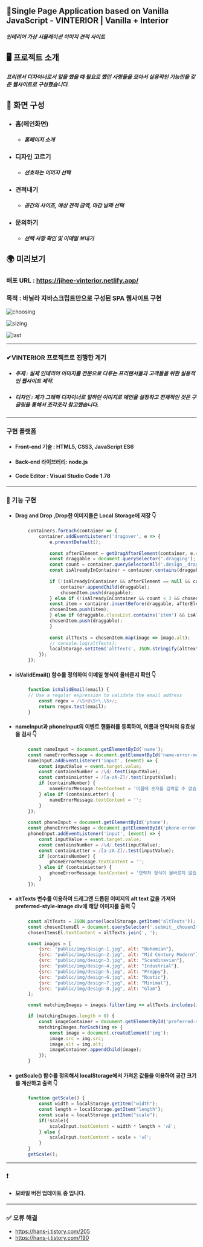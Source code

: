 ##  📍Single Page Application based on Vanilla JavaScript - VINTERIOR | Vanilla + Interior

##### 인테리어 가상 시뮬레이션 이미지 견적 사이트

## 🖥 프로젝트 소개

##### 프리랜서 디자이너로서 일을 했을 때 필요로 했던 사항들을 모아서 실용적인 기능만을 갖춘 웹사이트로 구성했습니다.


##  📄 화면 구성

- ### 홈(메인화면)</br>
    - ##### 홈페이지 소개
    
- ### 디자인 고르기</br>
   -  ##### 선호하는 이미지 선택
    
- ### 견적내기</br>
   - ##### 공간의 사이즈, 예상 견적 금액, 마감 날짜 선택
    
- ### 문의하기</br>
   - ##### 선택 사항 확인 및 이메일 보내기

## 🌍 미리보기
### 배포 URL : https://jihee-vinterior.netlify.app/
 ###  목적 : 바닐라 자바스크립트만으로 구성된 SPA 웹사이트 구현

![choosing](https://user-images.githubusercontent.com/102779433/231810527-e6af320c-bdd1-4972-bb66-c8d7e81fb732.gif)

![sizing](https://user-images.githubusercontent.com/102779433/231810553-15af784a-2387-4145-92ea-2200a0756bae.gif)

![last](https://user-images.githubusercontent.com/102779433/231810572-1d4e44db-b073-429f-891c-21934e67c0fd.gif)

___

### ✔VINTERIOR 프로젝트로 진행한 계기
- ##### 주제 : 실제 인테리어 이미지를 전문으로 다루는 프리랜서들과 고객들을 위한 실용적인 웹사이트 제작.
- ##### 디자인 : 제가 그래픽 디자이너로 일하던 이미지로 메인을 설정하고 전체적인 것은 구글링을 통해서 조각조각 참고했습니다. 

___

### 구현 플랫폼
-  #### Front-end 기술 : HTML5, CSS3, JavaScript ES6
-  #### Back-end 라이브러리: node.js
-  #### Code Editor : Visual Studio Code 1.78
___

### 📗 기능 구현 
- #### Drag and Drop ,Drop한 이미지들은 Local Storage에 저장 👇
```js
        containers.forEach(container => {
            container.addEventListener('dragover', e => {
                e.preventDefault();
        
                const afterElement = getDragAfterElement(container, e.clientY);
                const draggable = document.querySelector('.dragging');
                const count = container.querySelectorAll('.design__drag-item').length;
                const isAlreadyInContainer = container.contains(draggable);
            
                if (!isAlreadyInContainer && afterElement == null && count < 3 && chosenItem.length < 3) {
                    container.appendChild(draggable);
                    chosenItem.push(draggable);
                } else if (!isAlreadyInContainer && count < 3 && chosenItem.length < 3) {
                const item = container.insertBefore(draggable, afterElement);
                chosenItem.push(item);
                } else if (draggable.classList.contains('item') && isAlreadyInContainer) {
                chosenItem.push(draggable);
                }
                
                const altTexts = chosenItem.map(image => image.alt);
                // console.log(altTexts);
                localStorage.setItem('altTexts', JSON.stringify(altTexts));
            });
        });
```


- #### isValidEmail() 함수를 정의하여 이메일 형식이 올바른지 확인 👇
```js
        function isValidEmail(email) {
        // Use a regular expression to validate the email address
            const regex = /\S+@\S+\.\S+/;
            return regex.test(email);
        }
```


- #### nameInput과 phoneInput의 이벤트 핸들러를 등록하여, 이름과 연락처의 유효성을 검사 👇
```js
        const nameInput = document.getElementById('name');
        const nameErrorMessage = document.getElementById('name-error-message');
        nameInput.addEventListener('input', (event) => {
            const inputValue = event.target.value;
            const containsNumber = /\d/.test(inputValue);
            const containsLetter = /[a-zA-Z]/.test(inputValue);
            if (containsNumber) {
                nameErrorMessage.textContent = '이름에 숫자를 입력할 수 없습니다.';
            } else if (containsLetter) {
                nameErrorMessage.textContent = '';
            }
        });
        
        const phoneInput = document.getElementById('phone');
        const phoneErrorMessage = document.getElementById('phone-error-message');
        phoneInput.addEventListener('input', (event) => {
            const inputValue = event.target.value;
            const containsNumber = /\d/.test(inputValue);
            const containLetter = /[a-zA-Z]/.test(inputValue);
            if (containsNumber) {
                phoneErrorMessage.textContent = '';
            } else if (containLetter) {
                phoneErrorMessage.textContent = '연락처 형식이 올바르지 않습니다.';
            }
        });

```

- #### altTexts 변수를 이용하여 드래그앤 드롭된 이미지의 alt text 값을 가져와 preferred-style-image div에 해당 이미지를 출력 👇

```js
        const altTexts = JSON.parse(localStorage.getItem('altTexts'));
        const chosenItemsEl = document.querySelector('.submit__chosenItems');
        chosenItemsEl.textContent = altTexts.join(', ');

        const images = [
            {src: "public/img/design-1.jpg", alt: "Bohemian"},
            {src: "public/img/design-2.jpg", alt: "Mid Century Modern"},
            {src: "public/img/design-3.jpg", alt: "Scandinavian"},
            {src: "public/img/design-4.jpg", alt: "Industrial"},
            {src: "public/img/design-5.jpg", alt: "Preppy"},
            {src: "public/img/design-6.jpg", alt: "Rustic"},
            {src: "public/img/design-7.jpg", alt: "Minimal"},
            {src: "public/img/design-8.jpg", alt: "Glam"}
        ];

        const matchingImages = images.filter(img => altTexts.includes(img.alt));

        if (matchingImages.length > 0) {
            const imageContainer = document.getElementById('preferred-style-image');
            matchingImages.forEach(img => {
                const image = document.createElement('img');
                image.src = img.src;
                image.alt = img.alt;
                imageContainer.appendChild(image);
            });
        }

```

- #### getScale() 함수를 정의해서 localStorage에서 가져온 값들을 이용하여 공간 크기를 계산하고 출력 👇

```js
        function getScale() {
            const width = localStorage.getItem("width");
            const length = localStorage.getItem("length");
            const scale = localStorage.getItem("scale");
            if(!scale){
                scaleInput.textContent = width * length + '㎡';
            } else {
                scaleInput.textContent = scale + '㎡';
            }
        }  
        getScale();
```
___

### ❗ 
- #### 모바일 버전 업데이트 중 입니다.

___

### ✅ 오류 해결
-  https://hans-j.tistory.com/205
-  https://hans-j.tistory.com/190
